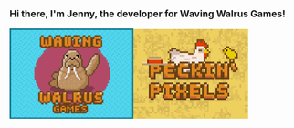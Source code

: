 ### Hi there, I'm Jenny, the developer for Waving Walrus Games!

<img src="https://raw.githubusercontent.com/jenrobertson/jenrobertson/master/waving-walrus-animated.gif?raw=true" width="43%"><img src="https://raw.githubusercontent.com/jenrobertson/jenrobertson/master/peckin-pixels.gif?raw=true" width="40%">
